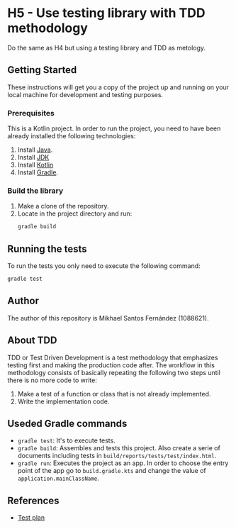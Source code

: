 # H5 - Use testing library with TDD methodology

Do the same as H4 but using a testing library and TDD as metology.

## Getting Started

These instructions will get you a copy of the project up and running on your local machine for development and testing purposes.

### Prerequisites

This is a Kotlin project. In order to run the project, you need to have been already installed the following technologies:

1. Install [Java](https://www.java.com/es/download/).
2. Install [JDK](https://www.oracle.com/java/technologies/javase/javase-jdk8-downloads.html)
3. Install [Kotlin](https://kotlinlang.org/docs/tutorials/command-line.html)
4. Install [Gradle](https://gradle.org/install/).

### Build the library

1. Make a clone of the repository.
2. Locate in the project directory and run:
    ```bash
    gradle build
    ```

## Running the tests

To run the tests you only need to execute the following command:

```bash
gradle test
```

## Author

The author of this repository is Mikhael Santos Fernández (1088621).

## About TDD

TDD or Test Driven Development is a test methodology that emphasizes testing first and making the production code after. The workflow in this methodology consists of basically repeating the following two steps until there is no more code to write:

1. Make a test of a function or class that is not already implemented.
2. Write the implementation code.

## Useded Gradle commands

- `gradle test`: It's to execute tests.
- `gradle build`: Assembles and tests this project. Also create a serie of documents including tests in `build/reports/tests/test/index.html`.
- `gradle run`: Executes the project as an app. In order to choose the entry point of the app go to `build.gradle.kts` and change the value of `application.mainClassName`.

## References

- [Test plan](https://docs.google.com/document/d/1jgk5OGaXv2GIYBWSLL3pl3Mzz2hDIkeQQeTGL3oAzJ4/edit?usp=sharing)
